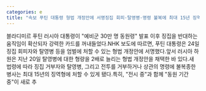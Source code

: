 ```yaml
---
categories: e
title: "속보 푸틴 대통령 형법 개정안에 서명징집 회피·탈영병·명령 불복에 최대 15년 징역형 KDF World"
---
```

블라디미르 푸틴 러시아 대통령이 "예비군 30만 명 동원령" 발표 이후 징집을 반대하는 움직임이 확산되자 강력한 카드를 꺼내들었다.NHK 보도에 따르면, 푸틴 대통령은 24일 징집 회피자와 탈영병 등을 엄벌에 처할 수 있는 형법 개정안에 서명했다.앞서 러시아 하원은 지난 20일 탈영병에 대한 형량을 2배로 늘리는 형법 개정안을 채택한 바 있다.새 법령에 따라 징집 거부자와 탈영병, 그리고 전투를 거부하거나 상관의 명령에 불복종한 병사는 최대 15년의 징역형에 처할 수 있게 됐다.특히, "전시 중"과 함께 "동원 기간 중"이 새로 추